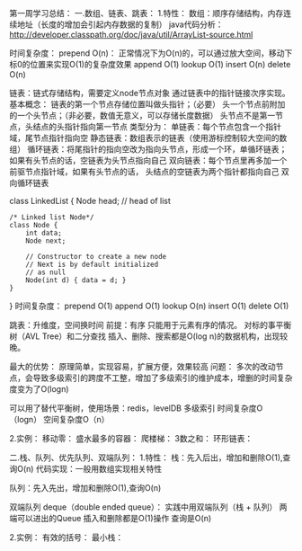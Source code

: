 第一周学习总结：
一.数组、链表、跳表：
1.特性：
数组：顺序存储结构，内存连续地址（长度的增加会引起内存数据的复制）
java代码分析：
http://developer.classpath.org/doc/java/util/ArrayList-source.html

时间复杂度：
prepend O(n)：
正常情况下为O(n)的，可以通过放大空间，移动下标0的位置来实现O(1)的复杂度效果
append  O(1)
lookup  O(1)
insert  O(n)
delete  O(n)

链表：链式存储结构，需要定义node节点对象
通过链表中的指针链接次序实现。
基本概念：
链表的第一个节点存储位置叫做头指针；（必要）
头一个节点前附加的一个头节点；（非必要，数值无意义，可以存储长度数据）
头节点不是第一节点，头结点的头指针指向第一节点
类型分为：
单链表：每个节点包含一个指针域，尾节点指针指向空
静态链表：数组表示的链表（使用游标控制较大空间的数组）
循环链表：将尾指针的指向空改为指向头节点，形成一个环，单循环链表；
如果有头节点的话，空链表为头节点指向自己
双向链表：每个节点里再多加一个前驱节点指针域，如果有头节点的话，
头结点的空链表为两个指针都指向自己
双向循环链表

class LinkedList { 
    Node head; // head of list 

    /* Linked list Node*/
    class Node { 
        int data; 
        Node next; 
  
        // Constructor to create a new node 
        // Next is by default initialized 
        // as null 
        Node(int d) { data = d; } 
    } 
}
时间复杂度：
prepend O(1)
append  O(1)
lookup  O(n)
insert  O(1)
delete  O(1)

跳表：升维度，空间换时间
前提：有序
只能用于元素有序的情况。
对标的事平衡树（AVL Tree）和二分查找
插入、删除、搜索都是O(log n)的数据机构，出现较晚。

最大的优势：
原理简单，实现容易，扩展方便，效果较高
问题：
多次的改动节点，会导致多级索引的跨度不工整，增加了多级索引的维护成本，增删的时间复杂度变为了O(logn)

可以用了替代平衡树，使用场景：redis，levelDB
多级索引
时间复杂度O（logn）
空间复杂度O（n）

2.实例：
移动零：
盛水最多的容器：
爬楼梯：
3数之和：
环形链表：

二.栈、队列、优先队列、双端队列：
1.特性：
栈：先入后出，增加和删除O(1),查询O(n)
代码实现：一般用数组实现相关特性

队列：先入先出，增加和删除O(1),查询O(n)


双端队列 deque（double ended queue）：
实践中用双端队列（栈 + 队列）
两端可以进出的Queue
插入和删除都是O(1)操作
查询是O(n)



2.实例：
有效的括号：
最小栈：